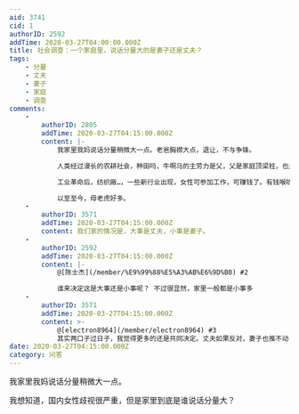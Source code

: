 ```yaml
---
aid: 3741
cid: 1
authorID: 2592
addTime: 2020-03-27T04:00:00.000Z
title: 社会调查：一个家庭里，说话分量大的是妻子还是丈夫？
tags:
    - 分量
    - 丈夫
    - 妻子
    - 家庭
    - 调查
comments:
    -
        authorID: 2805
        addTime: 2020-03-27T04:15:00.000Z
        content: |-
            我家里我妈说话分量稍微大一点。老爸胸襟大点，退让，不与争锋。

            人类经过漫长的农耕社会，种田吗，牛啊马的主劳力是父，父是家庭顶梁柱，也是最富有经验的，所以有资格当一家之主，以至父权社会，全球男尊女卑。

            工业革命后，纺织廠…，一些新行业出现，女性可参加工作，可赚钱了。有钱喉咙粗了，男女平等，女权运动开始了。

            以至至今，母老虎好多。
    -
        authorID: 3571
        addTime: 2020-03-27T04:15:00.000Z
        content: 我们家的情况是，大事是丈夫，小事是妻子。
    -
        authorID: 2592
        addTime: 2020-03-27T04:15:00.000Z
        content: |-
            @[陈士杰](/member/%E9%99%88%E5%A3%AB%E6%9D%B0) #2

            谁来决定这是大事还是小事呢？ 不过很显然，家里一般都是小事多
    -
        authorID: 3571
        addTime: 2020-03-27T04:15:00.000Z
        content: >-
            @[electron8964](/member/electron8964) #3
            其实两口子过日子，我觉得更多的还是共同决定。丈夫如果反对，妻子也推不动，反之亦然。
date: 2020-03-27T04:15:00.000Z
category: 问答
---
```


我家里我妈说话分量稍微大一点。

我想知道，国内女性歧视很严重，但是家里到底是谁说话分量大？
